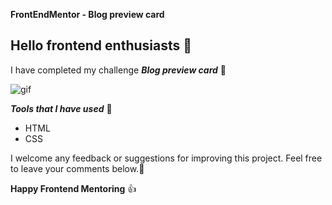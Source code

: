 **FrontEndMentor - Blog preview card**

## Hello frontend enthusiasts 🙏

I have completed my challenge
***Blog preview card*** 🥳

![gif](https://cdn.hashnode.com/res/hashnode/image/upload/v1611217876157/6ZbI33hAF.gif?auto=format,compress&gif-q=60&format=webm)



***Tools that I have used*** 🧰

- HTML
- CSS

I welcome any feedback or suggestions for improving this project. Feel free to leave your comments below.🙏

**Happy Frontend Mentoring** 👍 

